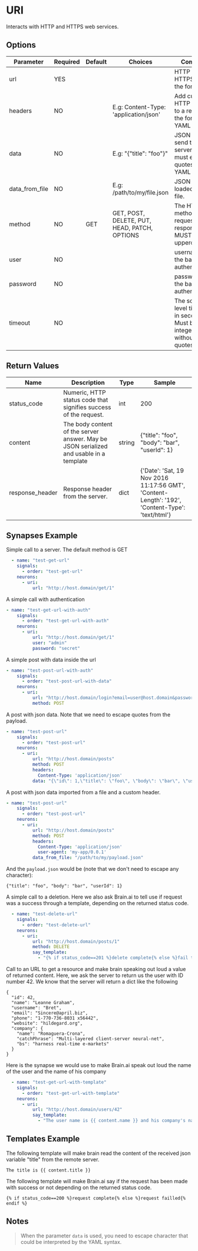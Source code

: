 # URI

Interacts with HTTP and HTTPS web services.

## Options

| Parameter      | Required | Default | Choices                                      | Comment                                                                    |
|----------------|----------|---------|----------------------------------------------|----------------------------------------------------------------------------|
| url            | YES      |         |                                              | HTTP or HTTPS URL in the form (http|https)://host.domain[:port]/path       |
| headers        | NO       |         | E.g: Content-Type: 'application/json'        | Add custom HTTP headers to a request in the format of a YAML hash          |
| data           | NO       |         | E.g: "{\"title\": \"foo\"}"                  | JSON data to send to the server. You must escape quotes in the YAML file.  |
| data_from_file | NO       |         | E.g: /path/to/my/file.json                   | JSON data loaded from a file.                                              |
| method         | NO       | GET     | GET, POST, DELETE, PUT, HEAD, PATCH, OPTIONS | The HTTP method of the request or response. It MUST be uppercase.          |
| user           | NO       |         |                                              | username for the basic authentication.                                     |
| password       | NO       |         |                                              | passwordfor the basic authentication.                                      |
| timeout        | NO       |         |                                              | The socket level timeout in seconds. Must be an integer without quotes     |


## Return Values

| Name            | Description                                                                            | Type   | Sample                                                                                          |
|-----------------|----------------------------------------------------------------------------------------|--------|-------------------------------------------------------------------------------------------------|
| status_code     | Numeric, HTTP status code that signifies success of the request.                       | int    | 200                                                                                             |
| content         | The body content of the server answer. May be JSON serialized and usable in a template | string | {"title": "foo", "body": "bar", "userId": 1}                                                    |
| response_header | Response header from the server.                                                       | dict   | {'Date': 'Sat, 19 Nov 2016 11:17:56 GMT', 'Content-Length': '192', 'Content-Type': 'text/html'} |

## Synapses Example

Simple call to a server. The default method is GET
```yml
  - name: "test-get-url"
    signals:
      - order: "test-get-url"
    neurons:
      - uri:
          url: "http://host.domain/get/1"             
```

A simple call with authentication
```yml
- name: "test-get-url-with-auth"
    signals:
      - order: "test-get-url-with-auth"
    neurons:
      - uri:
          url: "http://host.domain/get/1"        
          user: "admin"
          password: "secret"
```

A simple post with data inside the url
```yml
- name: "test-post-url-with-auth"
    signals:
      - order: "test-post-url-with-data"
    neurons:
      - uri:
          url: "http://host.domain/login?email=user@host.domain&password=foobar123"
          method: POST          
```

A post with json data. Note that we need to escape quotes from the payload.
```yml
- name: "test-post-url"
    signals:
      - order: "test-post-url"
    neurons:
      - uri:
          url: "http://host.domain/posts"
          method: POST
          headers:            
            Content-Type: 'application/json'      
          data: "{\"id\": 1,\"title\": \"foo\", \"body\": \"bar\", \"userId\": 1}"         
```

A post with json data imported from a file and a custom header.
```yml
- name: "test-post-url"
    signals:
      - order: "test-post-url"
    neurons:
      - uri:
          url: "http://host.domain/posts"
          method: POST
          headers:            
            Content-Type: 'application/json'
            user-agent: 'my-app/0.0.1'
          data_from_file: "/path/to/my/payload.json"        
```

And the `payload.json` would be (note that we don't need to escape any character):
```
{"title": "foo", "body": "bar", "userId": 1}
```

A simple call to a deletion. Here we also ask Brain.ai to tell use if request was a success through a template, depending on the returned status code.
```yml
  - name: "test-delete-url"
    signals:
      - order: "test-delete-url"
    neurons:
      - uri:
          url: "http://host.domain/posts/1"
          method: DELETE          
          say_template:
            - "{% if status_code==201 %}delete complete{% else %}fail to delete{% endif %}"
```

Call to an URL to get a resource and make brain speaking out loud a value of returned content.
Here, we ask the server to return us the user with ID number 42. We know that the server will return a dict like the following
```
{
  "id": 42,
  "name": "Leanne Graham",
  "username": "Bret",
  "email": "Sincere@april.biz",
  "phone": "1-770-736-8031 x56442",
  "website": "hildegard.org",
  "company": {
    "name": "Romaguera-Crona",
    "catchPhrase": "Multi-layered client-server neural-net",
    "bs": "harness real-time e-markets"
  }
}
```

Here is the synapse we would use to make Brain.ai speak out loud the name of the user and the name of his company
```yml
  - name: "test-get-url-with-template"
    signals:
      - order: "test-get-url-with-template"
    neurons:
      - uri:
          url: "http://host.domain/users/42"                
          say_template:
            - "The user name is {{ content.name }} and his company's name is {{ content.company.name }}"
```


## Templates Example

The following template will make brain read the content of the received json variable "title" from the remote server.
```
The title is {{ content.title }}
```

The following template will make Brain.ai say if the request has been made with success or not depending on the returned status code.
```
{% if status_code==200 %}request complete{% else %}request failled{% endif %}
```

## Notes
> When the parameter `data` is used, you need to escape character that could be interpreted by the YAML syntax.
